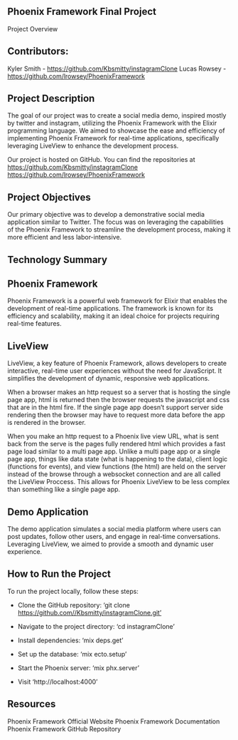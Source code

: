 ## Phoenix Framework Final Project

Project Overview
## Contributors: 
Kyler Smith - https://github.com/Kbsmitty/instagramClone 
Lucas Rowsey - https://github.com/lrowsey/PhoenixFramework

## Project Description

The goal of our project was to create a social media demo, inspired mostly by twitter and instagram, utilizing the Phoenix Framework with the Elixir programming language. We aimed to showcase the ease and efficiency of implementing Phoenix Framework for real-time applications, specifically leveraging LiveView to enhance the development process. 


Our project is hosted on GitHub. You can find the repositories at 
https://github.com/Kbsmitty/instagramClone 
https://github.com/lrowsey/PhoenixFramework

## Project Objectives 

Our primary objective was to develop a demonstrative social media application similar to Twitter. The focus was on leveraging the capabilities of the Phoenix Framework to streamline the development process, making it more efficient and less labor-intensive. 

## Technology Summary

## Phoenix Framework

Phoenix Framework is a powerful web framework for Elixir that enables the development of real-time applications. The framework is known for its efficiency and scalability, making it an ideal choice for projects requiring real-time features. 

## LiveView

LiveView, a key feature of Phoenix Framework, allows developers to create interactive, real-time user experiences without the need for JavaScript. It simplifies the development of dynamic, responsive web applications. 

When a browser makes an http request so a server that is hosting the single page app, html is returned then the browser requests the javascript and css that are in the html fire. If the single page app doesn’t support server side rendering then the browser may have to request more data before the app is rendered in the browser. 

When you make an http request to a Phoenix live view URL, what is sent back from the serve is the pages fully rendered html which provides a fast page load similar to a multi page app. Unlike a multi page app or a single page app, things like data state (what is happening to the data), client logic (functions for events), and view functions (the html) are held on the server instead of the browse through a websocket connection and are all called the LiveView Proccess. This allows for Phoenix LiveView to be less complex than something like a single page app. 

## Demo Application

The demo application simulates a social media platform where users can post updates, follow other users, and engage in real-time conversations. Leveraging LiveView, we aimed to provide a smooth and dynamic user experience. 

## How to Run the Project

To run the project locally, follow these steps: 
* Clone the GitHub repository: ‘git clone https://github.com//Kbsmitty/instagramClone.git’
* Navigate to the project directory: ‘cd instagramClone’
* Install dependencies: ‘mix deps.get’
* Set up the database: ‘mix ecto.setup’
* Start the Phoenix server: ‘mix phx.server’

*	Visit ‘http://localhost:4000’

## Resources
Phoenix Framework Official Website
Phoenix Framework Documentation
Phoenix Framework GitHub Repository

